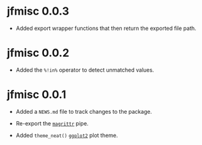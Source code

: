 # jfmisc 0.0.3

* Added export wrapper functions that then return the exported file path.

# jfmisc 0.0.2

* Added the `%!in%` operator to detect unmatched values.

# jfmisc 0.0.1

* Added a `NEWS.md` file to track changes to the package.

* Re-export the [`magrittr`](https://magrittr.tidyverse.org/reference/pipe.htmL) pipe.

* Added `theme_neat()` [`ggplot2`](https://ggplot2.tidyverse.org/) plot theme.
